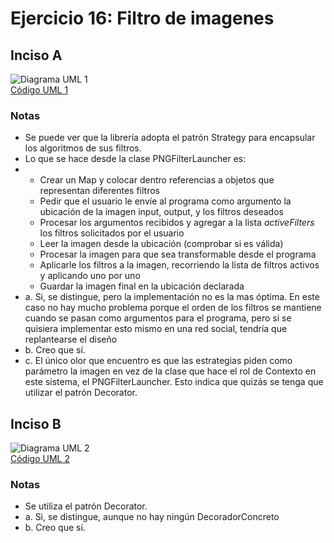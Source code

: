 # Ejercicio 16: Filtro de imagenes
## Inciso A
![Diagrama UML 1](./diag_uml_1.png)<br>
[Código UML 1](./source1.uml)
### Notas
- Se puede ver que la librería adopta el patrón Strategy para encapsular los algoritmos de sus filtros.
- Lo que se hace desde la clase PNGFilterLauncher es:
- - Crear un Map y colocar dentro referencias a objetos que representan diferentes filtros
  - Pedir que el usuario le envíe al programa como argumento la ubicación de la imagen input, output, y los filtros deseados
  - Procesar los argumentos recibidos y agregar a la lista _activeFilters_ los filtros solicitados por el usuario
  - Leer la imagen desde la ubicación (comprobar si es válida)
  - Procesar la imagen para que sea transformable desde el programa
  - Aplicarle los filtros a la imagen, recorriendo la lista de filtros activos y aplicando uno por uno
  - Guardar la imagen final en la ubicación declarada
- a. Si, se distingue, pero la implementación no es la mas óptima. En este caso no hay mucho problema porque el orden de los filtros se mantiene cuando se pasan como argumentos para el programa, pero si se quisiera implementar esto mismo en una red social, tendría que replantearse el diseño
- b. Creo que sí.
- c. El único olor que encuentro es que las estrategias piden como parámetro la imagen en vez de la clase que hace el rol de Contexto en este sistema, el PNGFilterLauncher. Esto indica que quizás se tenga que utilizar el patrón Decorator.
## Inciso B
![Diagrama UML 2](./diag_uml_2.png)<br>
[Código UML 2](./source2.uml)
### Notas
- Se utiliza el patrón Decorator.
- a. Si, se distingue, aunque no hay ningún DecoradorConcreto
- b. Creo que sí.
